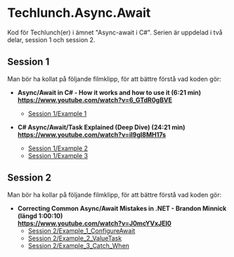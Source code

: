 # Techlunch.Async.Await
Kod för Techlunch(er) i ämnet "Async-await i C#". Serien är uppdelad i två delar, session 1 och session 2.

## Session 1
Man bör ha kollat på följande filmklipp, för att bättre förstå vad koden gör:
- **Async/Await in C# - How it works and how to use it (6:21 min)<br>
https://www.youtube.com/watch?v=6_GTdR0gBVE**
  - [Session 1/Example 1](Session%201/Example_1)

- **C# Async/Await/Task Explained (Deep Dive) (24:21 min)<br>
https://www.youtube.com/watch?v=il9gl8MH17s**
  - [Session 1/Example 2](Session%201/Example_2)
  - [Session 1/Example 3](Session%201/Example_3)
  
## Session 2
Man bör ha kollar på följande filmklipp, för att bättre förstå vad koden gör:
- **Correcting Common Async/Await Mistakes in .NET - Brandon Minnick (längd 1:00:10)<br>
https://www.youtube.com/watch?v=J0mcYVxJEl0**
  - [Session 2/Example_1_ConfigureAwait](Session%202/Example_1_ConfigureAwait)
  - [Session 2/Example_2_ValueTask](Session%202/Example_2_ValueTask)
  - [Session 2/Example_3_Catch_When](Session%202/Example_3_Catch_When)
